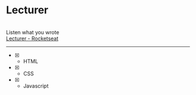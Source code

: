 <h1> Lecturer </h1>
<br>
Listen what you wrote
<br>
<a href="https://www.youtube.com/watch?v=XlNLjG2c9uM"> Lecturer - Rocketseat </a>
<br>
<hr></hr>

- [x] - HTML
- [x] - CSS
- [x] - Javascript
